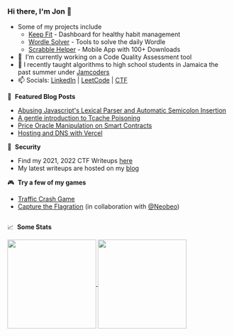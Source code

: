 

### Hi there, I'm Jon 👋

- Some of my projects include
    - [Keep Fit](https://keep-fit-7a9b7.web.app/login) - Dashboard for healthy habit management
    - [Wordle Solver](https://wordle-solver-self.vercel.app/) - Tools to solve the daily Wordle
    - [Scrabble Helper](https://play.google.com/store/apps/details?id=com.coffeecoder.scrabblehelper&pli=1) - Mobile App with 100+ Downloads
- 🔭 &nbsp;I’m currently working on a Code Quality Assessment tool
- 💼 I recently taught algorithms to high school students in Jamaica the past summer under [Jamcoders](https://jamcoders.org.jm/)
- 📫 Socials: [LinkedIn](https://www.linkedin.com/in/jontay999/) | [LeetCode](https://leetcode.com/jontay999/) | [CTF](https://ctftime.org/team/151372)

📕 &nbsp;**Featured Blog Posts**
<!-- BLOG-POST-LIST:START -->
- [Abusing Javascript's Lexical Parser and Automatic Semicolon Insertion](https://jontay999.com/posts/dicectf-2023-gift)
- [A gentle introduction to Tcache Poisoning](https://jontay999.com/posts/bsidestlv-2022-n0tes)
- [Price Oracle Manipulation on Smart Contracts](https://jontay999.com/posts/cyberleague-2022-space-contract)
- [Hosting and DNS with Vercel](https://jontay999.com/posts/hosting-and-dns-with-vercel)
<!-- BLOG-POST-LIST:END -->

👀 &nbsp;**Security**
- Find my 2021, 2022 CTF Writeups [here](https://github.com/jontay999/CTF-writeups)
- My latest writeups are hosted on my [blog](https://jontay999.com/blog)

🎮 &nbsp;**Try a few of my games**
- [Traffic Crash Game](https://traffic-crash-game.vercel.app/)
- [Capture the Flagration](https://2022.reddothunt.sg/static/puzzle_resources/capture-the-flagration/wetwork-traffic.html) (in collaboration with [@Neobeo](https://github.com/Neobeo))


<img alt='analytics' src='https://profile-counter.glitch.me/jontay999/count.svg' width='0px' height="0px">

📈 &nbsp;**Some Stats**
<!-- ![Jon's GitHub stats](https://github-readme-stats.vercel.app/api?username=jontay999&show_icons=true&theme=radical) -->

<a href="https://github.com/anuraghazra/github-readme-stats">
  <img height=200 align="center" src="https://github-readme-stats-co7lxvyzz-jontay999.vercel.app/api/top-langs/?theme=transparent&username=jontay999&size_weight=0.5&count_weight=0.5&hide=jupyter%20notebook&layout=compact&langs_count=10" />
</a>

<a href="https://leetcode.com/jontay999">
  <img height=200 align="center" src="https://leetcard.jacoblin.cool/jontay999?ext=heatmap" />
</a>
